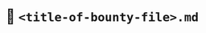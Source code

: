 ---
name: Begin The Hunt!
about: Use when beginning a new bounty hunt
title: "\U0001F535 `<title-of-bounty-file>.md`"
labels: ''
assignees: ''
---